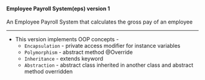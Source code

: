 #### Employee Payroll System(eps) version 1

An Employee Payroll System that calculates the gross pay of an employee
<hr>

- This version implements OOP concepts - 
	- ``Encapsulation`` - private access modifier for instance variables <br>
	- ``Polymorphism`` - abstract method @Override <br>
	- ``Inheritance`` - extends keyword <br>
	- ``Abstraction`` - abstract class inherited in another class and abstract method overridden